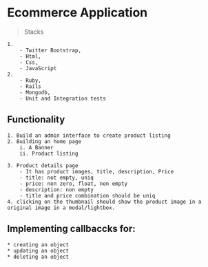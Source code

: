 # Ecommerce Application

> Stacks

	1.
		- Twitter Bootstrap,
		- Html, 
		- Css, 
		- JavaScript
	2.
		- Ruby,
		- Rails
		- Mongodb,
		- Unit and Integration tests

## Functionality

	1. Build an admin interface to create product listing
	2. Building an home page
    	i. A Banner
    	ii. Product listing
    
	3. Product details page
    	- It has product images, title, description, Price
    	- title: not empty, uniq
    	- price: non zero, float, non empty
    	- description: non empty
    	- title and price combination should be uniq
 	4. clicking on the thumbnail should show the product image in a original image in a modal/lightbox.

## Implementing callbaccks for:
	* creating an object
	* updating an object
	* deleting an object

